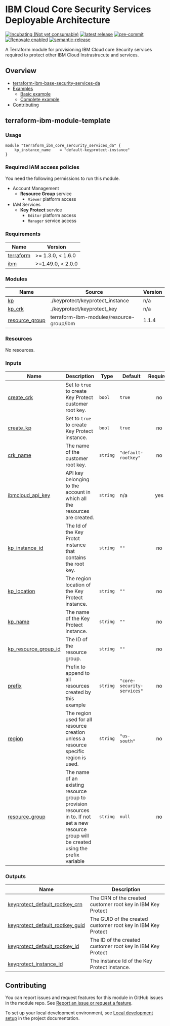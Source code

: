 <!-- Update the title -->
# IBM Cloud Core Security Services Deployable Architecture

<!--
Update status and "latest release" badges:
  1. For the status options, see https://terraform-ibm-modules.github.io/documentation/#/badge-status
  2. Update the "latest release" badge to point to the correct module's repo. Replace "terraform-ibm-module-template" in two places.
-->
[![Incubating (Not yet consumable)](https://img.shields.io/badge/status-Incubating%20(Not%20yet%20consumable)-red)](https://terraform-ibm-modules.github.io/documentation/#/badge-status)
[![latest release](https://img.shields.io/github/v/release/terraform-ibm-modules/terraform-ibm-module-template?logo=GitHub&sort=semver)](https://github.com/terraform-ibm-modules/terraform-ibm-module-template/releases/latest)
[![pre-commit](https://img.shields.io/badge/pre--commit-enabled-brightgreen?logo=pre-commit&logoColor=white)](https://github.com/pre-commit/pre-commit)
[![Renovate enabled](https://img.shields.io/badge/renovate-enabled-brightgreen.svg)](https://renovatebot.com/)
[![semantic-release](https://img.shields.io/badge/%20%20%F0%9F%93%A6%F0%9F%9A%80-semantic--release-e10079.svg)](https://github.com/semantic-release/semantic-release)

<!-- Add a description of module(s) in this repo -->
A Terraform module for provisioning IBM Cloud core Security services required to protect other IBM Cloud Instrastrucute and services.


<!-- Below content is automatically populated via pre-commit hook -->
<!-- BEGIN OVERVIEW HOOK -->
## Overview
* [terraform-ibm-base-security-services-da](#terraform-ibm-base-security-services-da)
* [Examples](./examples)
    * [Basic example](./examples/basic)
    * [Complete example](./examples/complete)
* [Contributing](#contributing)
<!-- END OVERVIEW HOOK -->


<!--
If this repo contains any reference architectures, uncomment the heading below and links to them.
(Usually in the `/reference-architectures` directory.)
See "Reference architecture" in Authoring Guidelines in the public documentation at
https://terraform-ibm-modules.github.io/documentation/#/implementation-guidelines?id=reference-architecture
-->
<!-- ## Reference architectures -->


<!-- This heading should always match the name of the root level module (aka the repo name) -->
## terraform-ibm-module-template

### Usage

<!--
Add an example of the use of the module in the following code block.

Use real values instead of "var.<var_name>" or other placeholder values
unless real values don't help users know what to change.
-->

```hcl
module "terraform_ibm_core_sercurity_services_da" {
    kp_instance_name    = "default-keyprotect-instance"
}
```

### Required IAM access policies

<!-- PERMISSIONS REQUIRED TO RUN MODULE
If this module requires permissions, uncomment the following block and update
the sample permissions, following the format.
Replace the sample Account and IBM Cloud service names and roles with the
information in the console at
Manage > Access (IAM) > Access groups > Access policies.
-->

You need the following permissions to run this module.

- Account Management
    - **Resource Group** service
        - `Viewer` platform access
- IAM Services
    - **Key Protect** service
        - `Editor` platform access
        - `Manager` service access

<!-- NO PERMISSIONS FOR MODULE
If no permissions are required for the module, uncomment the following
statement instead the previous block.
-->

<!-- No permissions are needed to run this module.-->


<!-- Below content is automatically populated via pre-commit hook -->
<!-- BEGINNING OF PRE-COMMIT-TERRAFORM DOCS HOOK -->
### Requirements

| Name | Version |
|------|---------|
| <a name="requirement_terraform"></a> [terraform](#requirement\_terraform) | >= 1.3.0, < 1.6.0 |
| <a name="requirement_ibm"></a> [ibm](#requirement\_ibm) | >=1.49.0, < 2.0.0 |

### Modules

| Name | Source | Version |
|------|--------|---------|
| <a name="module_kp"></a> [kp](#module\_kp) | ./keyprotect/keyprotect_instance | n/a |
| <a name="module_kp_crk"></a> [kp\_crk](#module\_kp\_crk) | ./keyprotect/keyprotect_key | n/a |
| <a name="module_resource_group"></a> [resource\_group](#module\_resource\_group) | terraform-ibm-modules/resource-group/ibm | 1.1.4 |

### Resources

No resources.

### Inputs

| Name | Description | Type | Default | Required |
|------|-------------|------|---------|:--------:|
| <a name="input_create_crk"></a> [create\_crk](#input\_create\_crk) | Set to `true` to create Key Protect customer root key. | `bool` | `true` | no |
| <a name="input_create_kp"></a> [create\_kp](#input\_create\_kp) | Set to `true` to create Key Protect instance. | `bool` | `true` | no |
| <a name="input_crk_name"></a> [crk\_name](#input\_crk\_name) | The name of the customer root key. | `string` | `"default-rootkey"` | no |
| <a name="input_ibmcloud_api_key"></a> [ibmcloud\_api\_key](#input\_ibmcloud\_api\_key) | API key belonging to the account in which all the resources are created. | `string` | n/a | yes |
| <a name="input_kp_instance_id"></a> [kp\_instance\_id](#input\_kp\_instance\_id) | The Id of the Key Protct instance that contains the root key. | `string` | `""` | no |
| <a name="input_kp_location"></a> [kp\_location](#input\_kp\_location) | The region location of the Key Protect instance. | `string` | `""` | no |
| <a name="input_kp_name"></a> [kp\_name](#input\_kp\_name) | The name of the Key Protect instance. | `string` | `""` | no |
| <a name="input_kp_resource_group_id"></a> [kp\_resource\_group\_id](#input\_kp\_resource\_group\_id) | The ID of the resource group. | `string` | `""` | no |
| <a name="input_prefix"></a> [prefix](#input\_prefix) | Prefix to append to all resources created by this example | `string` | `"core-security-services"` | no |
| <a name="input_region"></a> [region](#input\_region) | The region used for all resource creation unless a resource specific region is used. | `string` | `"us-south"` | no |
| <a name="input_resource_group"></a> [resource\_group](#input\_resource\_group) | The name of an existing resource group to provision resources in to. If not set a new resource group will be created using the prefix variable | `string` | `null` | no |

### Outputs

| Name | Description |
|------|-------------|
| <a name="output_keyprotect_default_rootkey_crn"></a> [keyprotect\_default\_rootkey\_crn](#output\_keyprotect\_default\_rootkey\_crn) | The CRN of the created customer root key in IBM Key Protect |
| <a name="output_keyprotect_default_rootkey_guid"></a> [keyprotect\_default\_rootkey\_guid](#output\_keyprotect\_default\_rootkey\_guid) | The GUID of the created customer root key in IBM Key Protect |
| <a name="output_keyprotect_default_rootkey_id"></a> [keyprotect\_default\_rootkey\_id](#output\_keyprotect\_default\_rootkey\_id) | The ID of the created customer root key in IBM Key Protect |
| <a name="output_keyprotect_instance_id"></a> [keyprotect\_instance\_id](#output\_keyprotect\_instance\_id) | The instance Id of the Key Protect instance. |
<!-- END OF PRE-COMMIT-TERRAFORM DOCS HOOK -->

<!-- Leave this section as is so that your module has a link to local development environment set up steps for contributors to follow -->
## Contributing

You can report issues and request features for this module in GitHub issues in the module repo. See [Report an issue or request a feature](https://github.com/terraform-ibm-modules/.github/blob/main/.github/SUPPORT.md).

To set up your local development environment, see [Local development setup](https://terraform-ibm-modules.github.io/documentation/#/local-dev-setup) in the project documentation.
